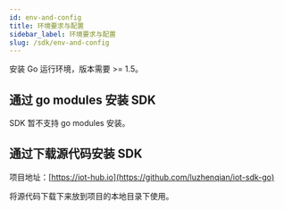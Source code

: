 ```yaml
---
id: env-and-config
title: 环境要求与配置
sidebar_label: 环境要求与配置
slug: /sdk/env-and-config
---
```


安装 Go 运行环境，版本需要 >= 1.5。

## 通过 go modules 安装 SDK

SDK 暂不支持 go modules 安装。

## 通过下载源代码安装 SDK

项目地址：[https://iot-hub.io](https://github.com/luzhenqian/iot-sdk-go)

将源代码下载下来放到项目的本地目录下使用。
